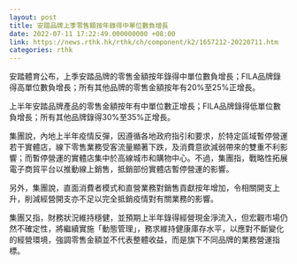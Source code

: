 ```yaml
---
layout: post
title: 安踏品牌上季零售額按年錄得中單位數負增長
date: 2022-07-11 17:22:49.000000000 +08:00
link: https://news.rthk.hk/rthk/ch/component/k2/1657212-20220711.htm
categories: rthk
---
```


安踏體育公布，上季安踏品牌的零售金額按年錄得中單位數負增長；FILA品牌錄得高單位數負增長；所有其他品牌的零售金額按年有20%至25%正增長。

上半年安踏品牌產品的零售金額按年有中單位數正增長；FILA品牌錄得低單位數負增長；所有其他品牌錄得30%至35%正增長。

集團說，內地上半年疫情反彈，因遵循各地政府指引和要求，於特定區域暫停營運若干實體店，線下零售業務受客流量顯著下跌，及消費意欲減弱帶來的雙重不利影響；而暫停營運的實體店集中於高線城市和購物中心。不過，集團指，戰略性拓展電子商貿平台以推動線上銷售，抵銷部份實體店暫停營運的影響。

另外，集團說，直面消費者模式和直營業務對銷售貢獻按年增加，令相關開支上升，削減經營開支亦不足以完全抵銷疫情對有關業務的影響。

集團又指，財務狀況維持穩健，並預期上半年錄得經營現金淨流入，但宏觀市場仍然不確定性，將繼續實施「動態管理」，務求維持健康庫存水平，以應對不斷變化的經營環境，強調零售金額並不代表整體收益，而是旗下不同品牌的業務營運指標。
